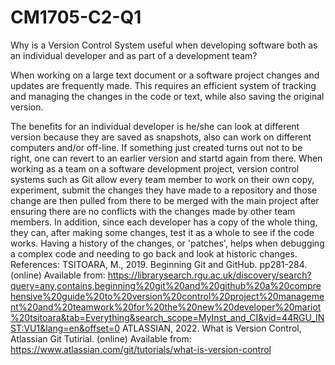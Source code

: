 # CM1705-C2-Q1
Why is a Version Control System useful when developing software both as an individual 
developer and as part of a development team? 

When working on a large text document or a software project changes and updates are frequently made. This requires an efficient system of tracking and managing
the changes in the code or text, while also saving the original version.

The benefits for an individual developer is he/she can look at different version because they are saved as snapshots, also can work on different computers and/or off-line. If something just created turns out not to be right, one can revert to an earlier version and startd again from there. 
When working as a team on a software development project, version control systems such as Git allow every team member to work on their own copy, experiment, submit the changes they have made to a repository and those change are then pulled from there to be merged with the main project after ensuring there are no conflicts with the changes made by other team members.
In addition, since each developer has a copy of the whole thing, they can, after making some changes, test it as a whole to see if the code works. Having a history of the changes, or 'patches', helps when debugging a complex code and needing to go back and look at historic changes.
References:
TSITOARA, M., 2019. Beginning Git and GitHub. pp281-284. (online) Available from: https://librarysearch.rgu.ac.uk/discovery/search?query=any,contains,beginning%20git%20and%20github%20a%20comprehensive%20guide%20to%20version%20control%20project%20management%20and%20teamwork%20for%20the%20new%20developer%20mariot%20tsitoara&tab=Everything&search_scope=MyInst_and_CI&vid=44RGU_INST:VU1&lang=en&offset=0
ATLASSIAN, 2022. What is Version Control, Atlassian Git Tutirial. (online) Available from: https://www.atlassian.com/git/tutorials/what-is-version-control
